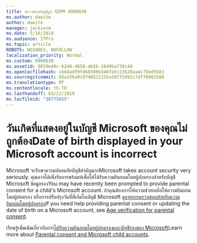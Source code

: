 ```yaml
---
title: ตรวจสอบบัญชีลูก GDPR 8000038
ms.author: daeite
author: daeite
manager: jackiesm
ms.date: 5/16/2018
ms.audience: ITPro
ms.topic: article
ROBOTS: NOINDEX, NOFOLLOW
localization_priority: Normal
ms.custom: 8000038
ms.assetid: 9039e40c-62d4-4658-ab5b-2649ba738c40
ms.openlocfilehash: c664adf9fdb0306b3407a5c23628aa4c7bbd5b83
ms.sourcegitcommit: 03a156a9c9740521155a30775492c7dff0982588
ms.translationtype: MT
ms.contentlocale: th-TH
ms.lasthandoff: 03/22/2019
ms.locfileid: "30775855"
---
```

# <a name="date-of-birth-displayed-in-your-microsoft-account-is-incorrect"></a><span data-ttu-id="25fe7-102">วันเกิดที่แสดงอยู่ในบัญชี Microsoft ของคุณไม่ถูกต้อง</span><span class="sxs-lookup"><span data-stu-id="25fe7-102">Date of birth displayed in your Microsoft account is incorrect</span></span>

<span data-ttu-id="25fe7-103">Microsoft จะรักษาความปลอดภัยบัญชีสำคัญมาก</span><span class="sxs-lookup"><span data-stu-id="25fe7-103">Microsoft takes account security very seriously.</span></span> <span data-ttu-id="25fe7-104">คุณอาจได้เพิ่งรับการพร้อมท์เพื่อให้ได้รับความยินยอมโดยผู้ปกครองสำหรับบัญชี Microsoft ข้อมูลรอง</span><span class="sxs-lookup"><span data-stu-id="25fe7-104">You may have recently been prompted to provide parental consent for a child's Microsoft account.</span></span> <span data-ttu-id="25fe7-105">ถ้าคุณต้องการให้ความช่วยเหลือให้ความยินยอมโดยผู้ปกครอง หรือการปรับปรุงวันที่ที่เกิดในบัญชี Microsoft ดู[อายุการตรวจสอบสำหรับความยินยอมโดยผู้ปกครอง](https://go.microsoft.com/fwlink/p/?linkid=874364)</span><span class="sxs-lookup"><span data-stu-id="25fe7-105">If you need help providing parental consent or updating the date of birth on a Microsoft account, see [Age verification for parental consent](https://go.microsoft.com/fwlink/p/?linkid=874364).</span></span>
  
<span data-ttu-id="25fe7-106">เรียนรู้เพิ่มเติมเกี่ยวกับการ[ได้รับความยินยอมโดยผู้ปกครองและบัญชีรองของ Microsoft](https://go.microsoft.com/fwlink/p/?linkid=874365)</span><span class="sxs-lookup"><span data-stu-id="25fe7-106">Learn more about [Parental consent and Microsoft child accounts](https://go.microsoft.com/fwlink/p/?linkid=874365).</span></span>
  


